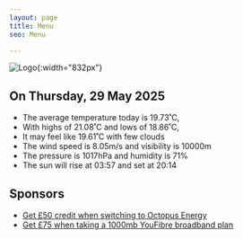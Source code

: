 ```yaml
---
layout: page
title: Menu
seo: Menu

---
```


![Logo](/images/logo.jpg){:width="832px"}

<!-- weather_marker starts -->
## On Thursday, 29 May 2025

- The average temperature today is 19.73˚C,
- With highs of 21.08˚C and lows of 18.86˚C,
- It may feel like 19.61˚C with few clouds
- The wind speed is 8.05m/s and visibility is 10000m
- The pressure is 1017hPa and humidity is 71%
- The sun will rise at 03:57 and set at 20:14

<!-- weather_marker ends -->

## Sponsors

- [Get £50 credit when switching to Octopus Energy](https://bit.ly/3oD1nnS)
- [Get £75 when taking a 1000mb YouFibre broadband plan](https://aklam.io/91zWhU?)

